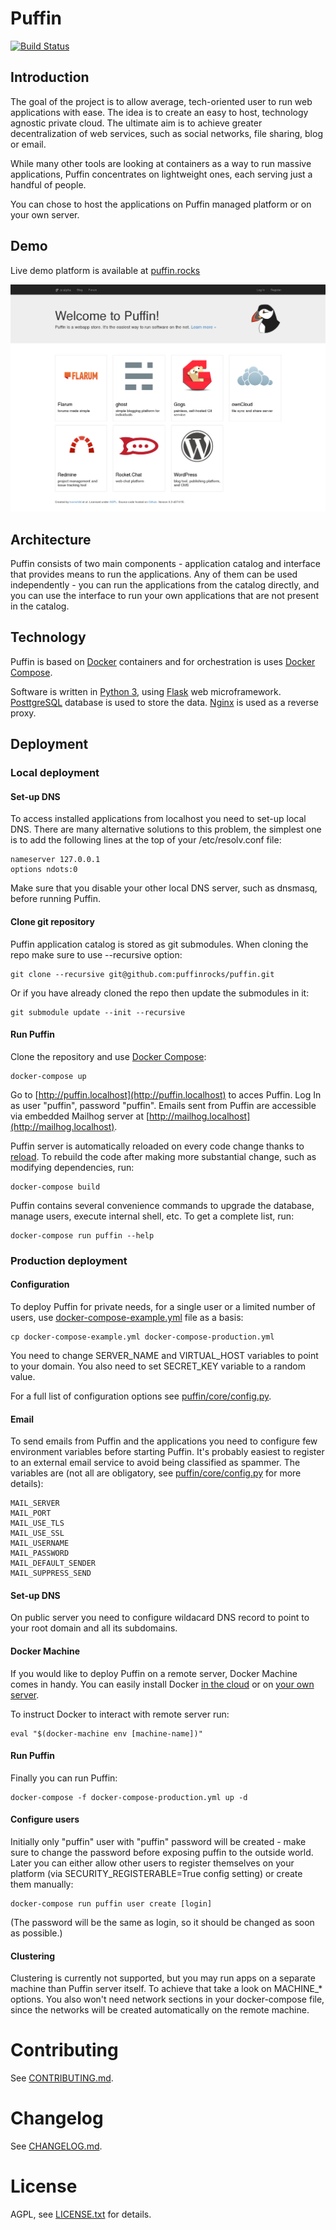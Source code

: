 # Puffin
[![Build Status](https://travis-ci.org/puffinrocks/puffin.svg?branch=master)](https://travis-ci.org/puffinrocks/puffin)

## Introduction

The goal of the project is to allow average, tech-oriented user to run web applications with ease. 
The idea is to create an easy to host, technology agnostic private cloud.
The ultimate aim is to achieve greater decentralization of web services, such as social networks, 
file sharing, blog or email.

While many other tools are looking at containers as a way to run massive 
applications, Puffin concentrates on lightweight ones, each serving just a handful of people.

You can chose to host the applications on Puffin managed platform or on your own server.

## Demo

Live demo platform is available at [puffin.rocks](http://puffin.rocks)

[![Puffin Front Page](/doc/screenshot.png?raw=true)](http://puffin.rocks)

## Architecture
 
Puffin consists of two main components - application catalog and interface that provides 
means to run the applications. Any of them can be used independently - you 
can run the applications from the catalog directly, and you can use the 
interface to run your own applications that are not present in the catalog.

## Technology

Puffin is based on [Docker](https://www.docker.com/) containers and 
for orchestration is uses [Docker Compose](https://docs.docker.com/compose/).

Software is written in [Python 3](https://www.python.org/), 
using [Flask](http://flask.pocoo.org/) web microframework. 
[PosttgreSQL](http://www.postgresql.org/) database is used to store the data.
[Nginx](http://nginx.org/) is used as a reverse proxy.

## Deployment

### Local deployment

#### Set-up DNS

To access installed applications from localhost you need to set-up local DNS. 
There are many alternative solutions to this problem, the simplest one is to 
add the following lines at the top of your /etc/resolv.conf file:

    nameserver 127.0.0.1
    options ndots:0

Make sure that you disable your other local DNS server, such as dnsmasq, 
before running Puffin.

#### Clone git repository

Puffin application catalog is stored as git submodules. When cloning the repo 
make sure to use --recursive option:

    git clone --recursive git@github.com:puffinrocks/puffin.git

Or if you have already cloned the repo then update the submodules in it:

    git submodule update --init --recursive

#### Run Puffin

Clone the repository and use [Docker Compose](https://docs.docker.com/compose/):

    docker-compose up

Go to [http://puffin.localhost](http://puffin.localhost) to acces Puffin. 
Log In as user "puffin", password "puffin". 
Emails sent from Puffin are accessible via embedded Mailhog server at 
[http://mailhog.localhost](http://mailhog.localhost).

Puffin server is automatically reloaded on every code change thanks 
to [reload](https://github.com/loomchild/reload). 
To rebuild the code after making more substantial change, such as modifying 
dependencies, run:

    docker-compose build

Puffin contains several convenience commands to upgrade the database, 
manage users, execute internal shell, etc. To get a complete list, run:

    docker-compose run puffin --help

### Production deployment

#### Configuration

To deploy Puffin for private needs, for a single user or a limited number of users, 
use [docker-compose-example.yml](./docker-compose-example.yml) file as a basis:

    cp docker-compose-example.yml docker-compose-production.yml

You need to change SERVER_NAME and VIRTUAL_HOST variables to point to your domain. 
You also need to set SECRET_KEY variable to a random value. 

For a full list of configuration options see [puffin/core/config.py](puffin/core/config.py).

#### Email

To send emails from Puffin and the applications you need to configure few environment variables 
before starting Puffin. It's probably easiest to register to an external email service to avoid 
being classified as spammer. The variables are (not all are obligatory, see 
[puffin/core/config.py](puffin/core/config.py) for more details):

    MAIL_SERVER
    MAIL_PORT
    MAIL_USE_TLS
    MAIL_USE_SSL
    MAIL_USERNAME
    MAIL_PASSWORD
    MAIL_DEFAULT_SENDER
    MAIL_SUPPRESS_SEND

#### Set-up DNS

On public server you need to configure wildacard DNS record to point to your 
root domain and all its subdomains.

#### Docker Machine

If you would like to deploy Puffin on a remote server, Docker Machine comes in handy.
You can easily install Docker [in the cloud](https://docs.docker.com/machine/get-started-cloud/) 
or on [your own server](http://loomchild.net/2015/09/20/your-own-docker-machine/).

To instruct Docker to interact with remote server run:

    eval "$(docker-machine env [machine-name])"

#### Run Puffin

Finally you can run Puffin:

    docker-compose -f docker-compose-production.yml up -d

#### Configure users

Initially only "puffin" user with "puffin" password will be created - make 
sure to change the password before exposing puffin to the outside world. 
Later you can either allow other users to register themselves on your platform 
(via SECURITY_REGISTERABLE=True config setting) or create them manually:

    docker-compose run puffin user create [login]

(The password will be the same as login, so it should be changed as soon as 
possible.)

#### Clustering

Clustering is currently not supported, but you may run apps on a separate 
machine than Puffin server itself. To achieve that take a look on MACHINE\_\* options. 
You also won't need network sections in your docker-compose file, 
since the networks will be created automatically on the remote machine.

# Contributing

See [CONTRIBUTING.md](CONTRIBUTING.md).

# Changelog

See [CHANGELOG.md](CHANGELOG.md).

# License

AGPL, see [LICENSE.txt](LICENSE.txt) for details.

